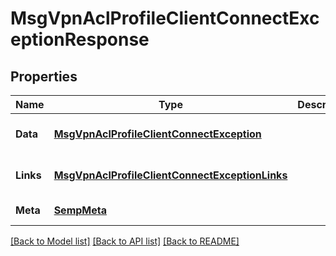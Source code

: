 # MsgVpnAclProfileClientConnectExceptionResponse

## Properties
Name | Type | Description | Notes
------------ | ------------- | ------------- | -------------
**Data** | [**MsgVpnAclProfileClientConnectException**](MsgVpnAclProfileClientConnectException.md) |  | [optional] [default to null]
**Links** | [**MsgVpnAclProfileClientConnectExceptionLinks**](MsgVpnAclProfileClientConnectExceptionLinks.md) |  | [optional] [default to null]
**Meta** | [**SempMeta**](SempMeta.md) |  | [default to null]

[[Back to Model list]](../README.md#documentation-for-models) [[Back to API list]](../README.md#documentation-for-api-endpoints) [[Back to README]](../README.md)


